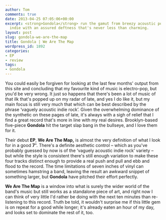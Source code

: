 ```yaml
---
author: Tom
comments: true
date: 2013-04-25 07:05:06+00:00
excerpt: <strong>Gondola</strong> run the gamut from breezy acoustic pop to rowdy
  indie with an assured deftness that's never less than charming.
layout: post
slug: gondola-we-are-the-map
title: Gondola | We Are The Map
wordpress_id: 1892
categories:
- EP
- review
tags: 
- Gondola
---
```


You could easily be forgiven for looking at the last few months' output from this site and concluding that my favourite kind of music is electro-pop, but you'd be very wrong. It just so happens that there's been a lot of music of that ilk that's popped up on my radar of late, and yes I do like it, but my main focus is still very much that which can be best described by the phrase ‘vaguely acoustic indie rock’. Given the overwhelming dominance of the synthetic on these pages of late, it's always with a sigh of relief that I find a great record that's more in line with my real desires. Brooklyn-based five-piece **Gondola** hit the target slap bang in the bullseye, and I love them for it.

Their debut **EP**, **We Are The Map,** is almost the very definition of what I look for in a good **7**". There's a definite aesthetic control – which as you've probably guessed by now is of the ‘vaguely acoustic indie rock’ variety – but while the style is consistent there's still enough variation to make these four tracks distinct enough to provide a real push and pull and ebb and flood to the record. The time limitations of seven inches of vinyl can sometimes hamstring a band, leaving the result an awkward snippet of something larger, but **Gondola** have pitched their effort perfectly.

**We Are The Map** is a window into what is surely the wider world of the band's music but still works as a standalone piece of art, and right now I can think of very little I'd rather be doing with the next ten minutes than re-listening to this record. Truth be told, it wouldn't surprise me if this little gem is on repeat for a good while longer; it's already eaten an hour of my day, and looks set to dominate the rest of it, too.


